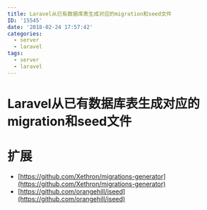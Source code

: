 ```yaml
---
title: Laravel从已有数据库表生成对应的migration和seed文件
ID: '15545'
date: '2018-02-24 17:57:42'
categories:
  - server
  - laravel
tags:
  - server
  - laravel
---
```


# Laravel从已有数据库表生成对应的migration和seed文件

# 扩展

- [https://github.com/Xethron/migrations-generator](https://github.com/Xethron/migrations-generator)
- [https://github.com/orangehill/iseed](https://github.com/orangehill/iseed)
 
 
 
 
 
 
 
 
 
 
 
 
 
 
 
 
 
 
 
